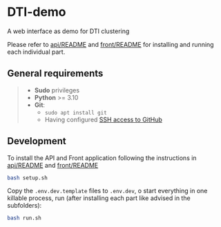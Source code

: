 # DTI-demo
A web interface as demo for DTI clustering

Please refer to [api/README](https://github.com/Aikon-platform/discover-api/blob/main/README.md) and [front/README](front/README.md) for installing and running each individual part.

## General requirements

> - **Sudo** privileges
> - **Python** >= 3.10
> - **Git**:
>     - `sudo apt install git`
>     - Having configured [SSH access to GitHub](https://docs.github.com/en/authentication/connecting-to-github-with-ssh)

## Development

To install the API and Front application following the instructions in [api/README](https://github.com/Aikon-platform/discover-api/blob/main/README.md) and [front/README](front/README.md)

```bash
bash setup.sh
```

Copy the `.env.dev.template` files to `.env.dev`, o start everything in one killable process, run (after installing each part like advised in the subfolders):

```bash
bash run.sh
```

